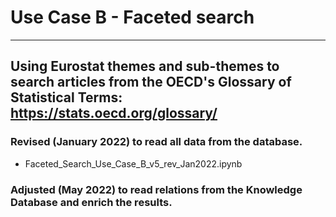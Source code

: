 
# Use Case B - Faceted search 
***

## Using Eurostat themes and sub-themes to search articles from the OECD's Glossary of Statistical Terms: https://stats.oecd.org/glossary/

### Revised (January 2022) to read all data from the database.
*    Faceted_Search_Use_Case_B_v5_rev_Jan2022.ipynb
### Adjusted (May 2022) to read relations from the Knowledge Database and enrich the results.
